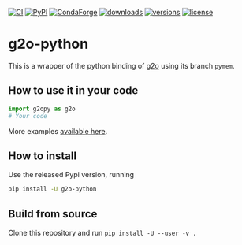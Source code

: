 [![CI](https://github.com/miquelmassot/g2o-python/actions/workflows/python-package.yml/badge.svg)](https://github.com/miquelmassot/g2o-python/actions/workflows/python-package.yml)
[![PyPI](https://img.shields.io/pypi/v/g2o-python)](https://pypi.org/project/g2o-python/)
[![CondaForge](https://img.shields.io/conda/v/conda-forge/g2o-python.svg)](https://anaconda.org/conda-forge/g2o-python)
[![downloads](https://pepy.tech/badge/g2o-python/month)](https://pepy.tech/project/g2o-python)
[![versions](https://img.shields.io/pypi/pyversions/g2o-python)](https://pypi.org/project/g2o-python/)
[![license](https://img.shields.io/github/license/miquelmassot/g2o-python.svg)](https://github.com/miquelmassot/g2o-python/blob/main/LICENSE)



# g2o-python

This is a wrapper of the python binding of [g2o](https://github.com/RainerKuemmerle/g2o) using its branch `pymem`.

## How to use it in your code

```python
import g2opy as g2o
# Your code

```

More examples [available here](https://github.com/RainerKuemmerle/g2o/tree/pymem/python/examples).


## How to install
Use the released Pypi version, running
```bash
pip install -U g2o-python
```

## Build from source

Clone this repository and run `pip install -U --user -v .`
